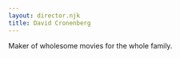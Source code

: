 ```yaml
---
layout: director.njk
title: David Cronenberg
---
```


Maker of wholesome movies for the whole family.
